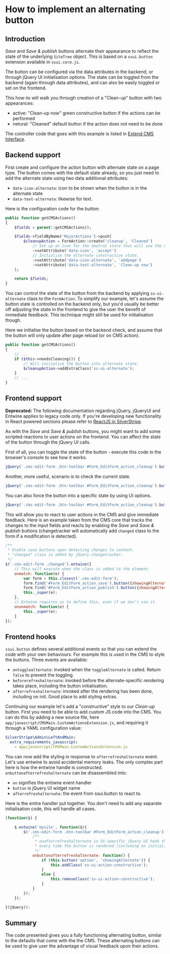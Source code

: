 # How to implement an alternating button

## Introduction

*Save* and *Save & publish* buttons alternate their appearance to reflect the state of the underlying `SiteTree` object.
This is based on a `ssui.button` extension available in `ssui.core.js`.

The button can be configured via the data attributes in the backend, or through jQuery UI initialisation options. The
state can be toggled from the backend (again through data attributes), and can also be easily toggled or set on the
frontend.

This how-to will walk you through creation of a "Clean-up" button with two appearances:

* active: "Clean-up now" green constructive button if the actions can be performed
* netural: "Cleaned" default button if the action does not need to be done

The controller code that goes with this example is listed in [Extend CMS Interface](extend_cms_interface).

## Backend support

First create and configure the action button with alternate state on a page type. The button comes with the default
state already, so you just need to add the alternate state using two data additional attributes:

* `data-icon-alternate`: icon to be shown when the button is in the alternate state
* `data-text-alternate`: likewise for text.

Here is the configuration code for the button:


```php
public function getCMSActions() 
{
    $fields = parent::getCMSActions();

    $fields->fieldByName('MajorActions')->push(
        $cleanupAction = FormAction::create('cleanup', 'Cleaned')
            // Set up an icon for the neutral state that will use the default text.
            ->setAttribute('data-icon', 'accept')
            // Initialise the alternate constructive state.
            ->setAttribute('data-icon-alternate', 'addpage')
            ->setAttribute('data-text-alternate', 'Clean-up now')
    );

    return $fields;
}
```

You can control the state of the button from the backend by applying `ss-ui-alternate` class to the `FormAction`. To
simplify our example, let's assume the button state is controlled on the backend only, but you'd usually be better off
adjusting the state in the frontend to give the user the benefit of immediate feedback. This technique might still be
used for initialisation though.

Here we initialise the button based on the backend check, and assume that the button will only update after page reload
(or on CMS action).


```php
public function getCMSActions() 
{
    // ...
    if ($this->needsCleaning()) {
        // Will initialise the button into alternate state.
        $cleanupAction->addExtraClass('ss-ui-alternate');
    }
    // ...
}
```

## Frontend support

__Deprecated:__
The following documentation regarding jQuery, jQueryUI and Entwine applies to legacy code only.
If you're developing new functionality in React powered sections please refer to
[ReactJS in SilverStripe](./extend_cms_interface.md#reactjs-in-silverstripe).

As with the *Save* and *Save & publish* buttons, you might want to add some scripted reactions to user actions on the
frontend. You can affect the state of the button through the jQuery UI calls.

First of all, you can toggle the state of the button - execute this code in the browser's console to see how it works.


```js
jQuery('.cms-edit-form .btn-toolbar #Form_EditForm_action_cleanup').button('toggleAlternate');
```

Another, more useful, scenario is to check the current state.


```js
jQuery('.cms-edit-form .btn-toolbar #Form_EditForm_action_cleanup').button('option', 'showingAlternate');
```

You can also force the button into a specific state by using UI options.


```js
jQuery('.cms-edit-form .btn-toolbar #Form_EditForm_action_cleanup').button({showingAlternate: true});
```

This will allow you to react to user actions in the CMS and give immediate feedback. Here is an example taken from the
CMS core that tracks the changes to the input fields and reacts by enabling the *Save* and *Save & publish* buttons
(changetracker will automatically add `changed` class to the form if a modification is detected).


```js
/**
 * Enable save buttons upon detecting changes to content.
 * "changed" class is added by jQuery.changetracker.
 */
$('.cms-edit-form .changed').entwine({
    // This will execute when the class is added to the element.
    onmatch: function(e) {
        var form = this.closest('.cms-edit-form');
        form.find('#Form_EditForm_action_save').button({showingAlternate: true});
        form.find('#Form_EditForm_action_publish').button({showingAlternate: true});
        this._super(e);
    },
    // Entwine requires us to define this, even if we don't use it.
    onunmatch: function(e) {
        this._super(e);
    }
});
```

## Frontend hooks

`ssui.button` defines several additional events so that you can extend the code with your own behaviours. For example
this is used in the CMS to style the buttons. Three events are available:

* `ontogglealternate`: invoked when the `toggleAlternate` is called. Return `false` to prevent the toggling.
* `beforerefreshalternate`: invoked before the alternate-specific rendering takes place, including the button
initialisation.
* `afterrefreshalternate`: invoked after the rendering has been done, including on init. Good place to add styling
extras.

Continuing our example let's add a "constructive" style to our *Clean-up* button. First you need to be able to add
custom JS code into the CMS. You can do this by adding a new source file, here
`app/javascript/CMSMain.CustomActionsExtension.js`, and requiring it
through a YAML configuration value:

```yml
SilverStripe\Admin\LeftAndMain:
  extra_requirements_javascript:
    - app/javascript/CMSMain.CustomActionsExtension.js
```

You can now add the styling in response to `afterrefreshalternate` event. Let's use entwine to avoid accidental memory
leaks. The only complex part here is how the entwine handle is constructed. `onbuttonafterrefreshalternate` can be
disassembled into:

* `on` signifies the entiwne event handler
* `button` is jQuery UI widget name
* `afterrefreshalternate`: the event from ssui.button to react to.

Here is the entire handler put together. You don't need to add any separate initialisation code, this will handle all
cases.


```js
(function($) {

    $.entwine('mysite', function($){
        $('.cms-edit-form .btn-toolbar #Form_EditForm_action_cleanup').entwine({
            /**
             * onafterrefreshalternate is SS-specific jQuery UI hook that is executed
             * every time the button is rendered (including on initialisation).
             */
            onbuttonafterrefreshalternate: function() {
                if (this.button('option', 'showingAlternate')) {
                    this.addClass('ss-ui-action-constructive');
                }
                else {
                    this.removeClass('ss-ui-action-constructive');
                }
            }
        });
    });

}(jQuery));
```

## Summary

The code presented gives you a fully functioning alternating button, similar to the defaults that come with the the CMS.
These alternating buttons can be used to give user the advantage of visual feedback upon their actions.
